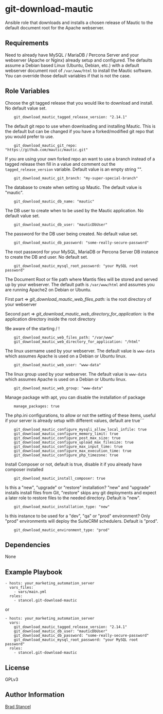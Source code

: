 git-download-mautic
=========

Ansible role that downloads and installs a chosen release of Mautic to the default document root for the Apache webserver.

Requirements
------------

Need to already have MySQL / MariaDB / Percona Server and your webserver (Apache or Nginx) already setup and configured. The defaults assume a Debian based Linux (Ubuntu, Debian, etc.) with a default webserver document root of `/var/www/html` to install the Mautic software. You can override those default variables if that is not the case.

Role Variables
--------------

Choose the git tagged release that you would like to download and install. No default value set.  

```
	git_download_mautic_tagged_release_version: "2.14.1"
```
The default git repo to use when downloading and installing Mautic. This is the default but can be changed if you have a forked/modified git repo that you would prefer to use.  

```
	git_download_mautic_git_repo: "https://github.com/mautic/mautic.git"
```
If you are using your own forked repo an want to use a branch instead of a tagged release then fill in a value and comment out the `tagged_release_version` variable.  Default value is an empty string "".  

```
	git_download_mautic_git_branch: "my-super-special-branch"
```
The database to create when setting up Mautic. The default value is "mautic".  

```
	git_download_mautic_db_name: "mautic"
```
The DB user to create when to be used by the Mautic application. No default value set.  

```
	git_download_mautic_db_user: "mauticDbUser"
```
The password for the DB user being created. No default value set.  

```
	git_download_mautic_db_password: "some-really-secure-password"
```
The root password for your MySQL, MariaDB or Percona Server DB instance to create the DB and user. No default set.

```
	git_download_mautic_mysql_root_password: "your MySQL root password"
```
The Document Root or file path where Mantis files will be stored and served up by your webserver. The default path is `/var/www/html` and assumes you are running Apache2 on Debian or Ubuntu.

First part => *git_download_mautic_web_files_path:* is the root directory of your webserver

Second part =>  *git_download_mautic_web_directory_for_application:* is the application directory inside the root directory

!Be aware of the starting / !

```
    git_download_mautic_web_files_path: "/var/www"
    git_download_mautic_web_directory_for_application: "/html"
```
The linux username used by your webserver. The default value is `www-data` which assumes Apache is used on a Debian or Ubuntu linux.

```
	git_download_mautic_web_user: "www-data"
```
The linux group used by your webserver. The default value is `www-data` which assumes Apache is used on a Debian or Ubuntu linux.

```
	git_download_mautic_web_group: "www-data"
```
Manage package with apt, you can disable the installation of package
```
	manage_packages: true
```

The php.ini configurations, to allow or not the setting of these items, useful if your server is already setup with different values, default are true```
```
	git_download_mautic_configure_mysqli_allow_local_infile: true
	git_download_mautic_configure_memory_limit: true
	git_download_mautic_configure_post_max_size: true
	git_download_mautic_configure_upload_max_filesize: true
	git_download_mautic_configure_max_input_time: true
	git_download_mautic_configure_max_execution_time: true
	git_download_mautic_configure_php_timezone: true
```

Install Composer or not, default is true, disable it if you already have composer installed
```
	git_download_mautic_install_composer: true
```

Is this a "new", "upgrade" or "restore" installation? "new" and "upgrade" installs install files from Git, "restore" skips any git deployments and expect a later role to restore files to the needed directory. Default is "new".
```
	git_download_mautic_installation_type: "new"
```

Is this instance to be used for a "dev", "qa" or "prod" environment? Only "prod" environments will deploy the SuiteCRM schedulers. Default is "prod".
```
	git_download_mautic_environment_type: "prod"
```


Dependencies
------------

None

Example Playbook
----------------

	- hosts: your_marketing_automation_server
	  vars_files:
	    - vars/main.yml
	  roles:
	    - stancel.git-download-mautic 


or 


	- hosts: your_marketing_automation_server 
	  vars:
		git_download_mautic_tagged_release_version: "2.14.1"
		git_download_mautic_db_user: "mauticDbUser"
		git_download_mautic_db_password: "some-really-secure-password"
		git_download_mautic_mysql_root_password: "your MySQL root password"
	  roles:
	    - stancel.git-download-mautic

License
-------

GPLv3

Author Information
------------------

[Brad Stancel](https://github.com/stancel) 


